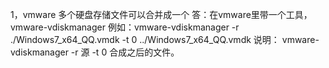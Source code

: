 1，vmware 多个硬盘存储文件可以合并成一个
答：在vmware里带一个工具，vmware-vdiskmanager
例如：vmware-vdiskmanager -r ./Windows7_x64_QQ.vmdk -t 0  ../Windows7_x64_QQ.vmdk
说明： vmware-vdiskmanager -r 源 -t 0  合成之后的文件。  
